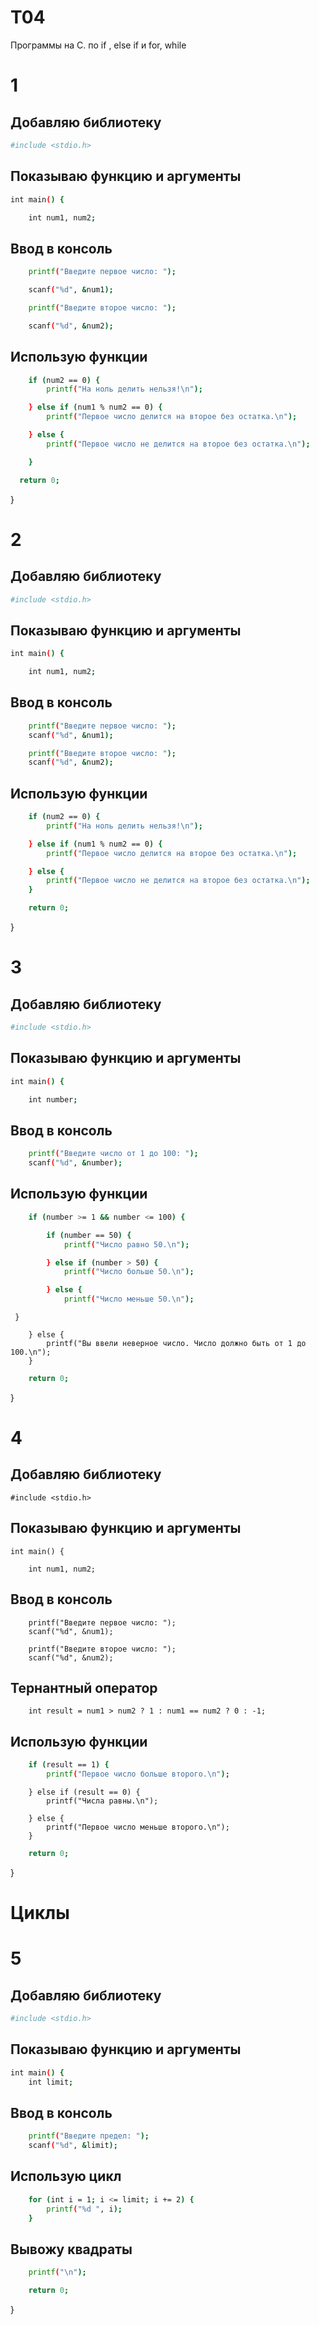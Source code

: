 # T04
Программы на C. по if , else if и for, while

# 1

## Добавляю библиотеку
```bash
#include <stdio.h>
```
## Показываю функцию и аргументы
```bash
int main() {
```
```bash
    int num1, num2;
```
## Ввод в консоль
```bash
    printf("Введите первое число: ");
```
```bash
    scanf("%d", &num1);
```
```bash
    printf("Введите второе число: ");
```
```bash
    scanf("%d", &num2);
```
## Использую функции
```bash
    if (num2 == 0) {
        printf("На ноль делить нельзя!\n");
```
```bash
    } else if (num1 % num2 == 0) {
        printf("Первое число делится на второе без остатка.\n");
```
```bash
    } else {
        printf("Первое число не делится на второе без остатка.\n");

    }
```
```bash
  return 0;
```
}

# 2
## Добавляю библиотеку
```bash
#include <stdio.h>
```

## Показываю функцию и аргументы
```bash
int main() {
```
```bash
    int num1, num2;
```
## Ввод в консоль
```bash
    printf("Введите первое число: ");
    scanf("%d", &num1);
```
```bash
    printf("Введите второе число: ");
    scanf("%d", &num2);
```
## Использую функции
```bash
    if (num2 == 0) {
        printf("На ноль делить нельзя!\n");
```
```bash
    } else if (num1 % num2 == 0) {
        printf("Первое число делится на второе без остатка.\n");
```
```bash
    } else {
        printf("Первое число не делится на второе без остатка.\n");
    }
```
```bash
    return 0;
```
}


# 3

## Добавляю библиотеку
```bash
#include <stdio.h>
```
## Показываю функцию и аргументы
```bash
int main() {
```
```bash
    int number;
```
## Ввод в консоль
```bash
    printf("Введите число от 1 до 100: ");
    scanf("%d", &number);
```
## Использую функции
```bash
    if (number >= 1 && number <= 100) {
```
```bash
        if (number == 50) {
            printf("Число равно 50.\n");
```
```bash
        } else if (number > 50) {
            printf("Число больше 50.\n");
```
```bash
        } else {
            printf("Число меньше 50.\n");
```
     }
```bsah
    } else {
        printf("Вы ввели неверное число. Число должно быть от 1 до 100.\n");
    }
```
```bash
    return 0;
```
}

# 4

## Добавляю библиотеку
```bsah
#include <stdio.h>
```
## Показываю функцию и аргументы
```bsah
int main() {
```
```bsah
    int num1, num2;
```
## Ввод в консоль    
```bsah
    printf("Введите первое число: ");
    scanf("%d", &num1);
```
```bsah
    printf("Введите второе число: ");
    scanf("%d", &num2);
```
## Тернантный оператор
```bsah
    int result = num1 > num2 ? 1 : num1 == num2 ? 0 : -1;
```
## Использую функции
```bash
    if (result == 1) {
        printf("Первое число больше второго.\n");
```
```bsah
    } else if (result == 0) {
        printf("Числа равны.\n");
```
```bsah
    } else {
        printf("Первое число меньше второго.\n");
    }
```
```bash
    return 0;
```
}

# Циклы

# 5

## Добавляю библиотеку
```bash
#include <stdio.h>
```
## Показываю функцию и аргументы
```bash
int main() {
    int limit;
```
## Ввод в консоль  
```bash
    printf("Введите предел: ");
    scanf("%d", &limit);
```
## Использую цикл
```bash
    for (int i = 1; i <= limit; i += 2) {
        printf("%d ", i);
    }
```
## Вывожу квадраты
```bash
    printf("\n");
```
```bash
    return 0;
```
}
